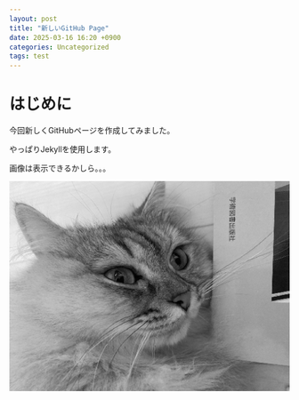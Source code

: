```yaml
---
layout: post
title: "新しいGitHub Page"
date: 2025-03-16 16:20 +0900
categories: Uncategorized
tags: test
---
```


# はじめに

今回新しくGitHubページを作成してみました。

やっぱりJekyllを使用します。

画像は表示できるかしら。。。

![](/assets/images/cat_m.jpg)
